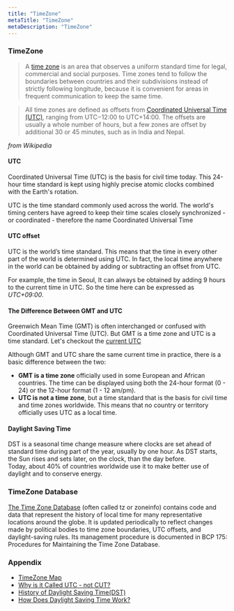 ```yaml
---
title: "TimeZone"
metaTitle: "TimeZone"
metaDescription: "TimeZone"
---
```


### TimeZone

> A [time zone](https://en.wikipedia.org/wiki/Time_zone) is an area that observes a uniform standard time for legal, commercial and social purposes. Time zones tend to follow the boundaries between countries and their subdivisions instead of strictly following longitude, because it is convenient for areas in frequent communication to keep the same time.  

> All time zones are defined as offsets from [Coordinated Universal Time (UTC)](https://en.wikipedia.org/wiki/Coordinated_Universal_Time), ranging from UTC−12:00 to UTC+14:00. The offsets are usually a whole number of hours, but a few zones are offset by additional 30 or 45 minutes, such as in India and Nepal.

  _from Wikipedia_


#### UTC
Coordinated Universal Time (UTC) is the basis for civil time today. This 24-hour time standard is kept using highly precise atomic clocks combined with the Earth's rotation. 

UTC is the time standard commonly used across the world. The world's timing centers have agreed to keep their time scales closely synchronized - or coordinated - therefore the name Coordinated Universal Time

#### UTC offset
UTC is the world’s time standard. This means that the time in every other part of the world is determined using UTC. In fact, the local time anywhere in the world can be obtained by adding or subtracting an offset from UTC.   

For example, the time in Seoul, It can always be obtained by adding 9 hours  to the current time in UTC. So the time here can be expressed as _UTC+09:00_.

#### The Difference Between GMT and UTC
Greenwich Mean Time (GMT) is often interchanged or confused with Coordinated Universal Time (UTC). But GMT is a time zone and UTC is a time standard. Let's checkout the [current UTC](https://www.timeanddate.com/worldclock/timezone/utc)


Although GMT and UTC share the same current time in practice, there is a basic difference between the two:

* **GMT is a time zone** officially used in some European and African countries. The time can be displayed using both the 24-hour format (0 - 24) or the 12-hour format (1 - 12 am/pm).
* **UTC is not a time zone**, but a time standard that is the basis for civil time and time zones worldwide. This means that no country or territory officially uses UTC as a local time.

#### Daylight Saving Time
DST is a seasonal time change measure where clocks are set ahead of standard time during part of the year, usually by one hour. As DST starts, the Sun rises and sets later, on the clock, than the day before.  
Today, about 40% of countries worldwide use it to make better use of daylight and to conserve energy.

### TimeZone Database
[The Time Zone Database](https://www.iana.org/time-zones) (often called tz or zoneinfo) contains code and data that represent the history of local time for many representative locations around the globe. It is updated periodically to reflect changes made by political bodies to time zone boundaries, UTC offsets, and daylight-saving rules. Its management procedure is documented in BCP 175: Procedures for Maintaining the Time Zone Database.

### Appendix
* [TimeZone Map](https://www.timeanddate.com/time/map/)
* [Why is it Called UTC - not CUT?](https://www.timeanddate.com/time/utc-abbreviation.html)
* [History of Daylight Saving Time(DST)](https://www.timeanddate.com/time/dst/history.html)
* [How Does Daylight Saving Time Work?](https://www.timeanddate.com/time/dst/transition.html)